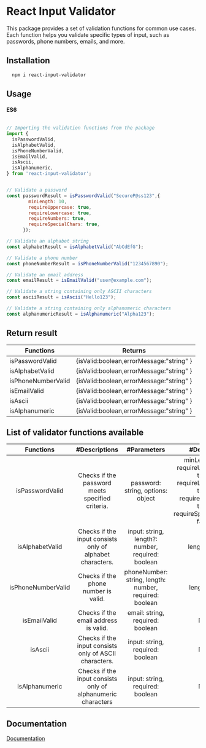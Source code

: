 
# React Input Validator

This package provides a set of validation functions for common use cases. Each function helps you validate specific types of input, such as passwords, phone numbers, emails, and more.




## Installation

```bash
  npm i react-input-validator

```
    
## Usage
#### ES6
```javascript

// Importing the validation functions from the package
import {
  isPasswordValid,
  isAlphabetValid,
  isPhoneNumberValid,
  isEmailValid,
  isAscii,
  isAlphanumeric,
} from 'react-input-validator';


// Validate a password
const passwordResult = isPasswordValid("SecureP@ss123",{
        minLength: 10,
        requireUppercase: true,
        requireLowercase: true,
        requireNumbers: true,
        requireSpecialChars: true,
      });

// Validate an alphabet string
const alphabetResult = isAlphabetValid("AbCdEfG");

// Validate a phone number
const phoneNumberResult = isPhoneNumberValid("1234567890");

// Validate an email address
const emailResult = isEmailValid("user@example.com");

// Validate a string containing only ASCII characters
const asciiResult = isAscii("Hello123");

// Validate a string containing only alphanumeric characters
const alphanumericResult = isAlphanumeric("Alpha123");


```

## Return result

| Functions             | Returns                                                                |
| ----------------- | ------------------------------------------------------------------ |
| isPasswordValid | {isValid:boolean,errorMessage:"string" }  |
| isAlphabetValid | {isValid:boolean,errorMessage:"string" }  |
|isPhoneNumberValid |{isValid:boolean,errorMessage:"string" } |
| isEmailValid | {isValid:boolean,errorMessage:"string" }  |
| isAscii | {isValid:boolean,errorMessage:"string" }  |
| isAlphanumeric | {isValid:boolean,errorMessage:"string" }  |

## List of validator functions available


| Functions | #Descriptions | #Parameters | #Defaults |
| :---: | :---: | :---: | :---: |
| isPasswordValid | Checks if the password meets specified criteria. | password: string, options: object | minLength: 8, requireUppercase: true, requireLowercase: true, requireNumbers: true, requireSpecialChars: false | 
| isAlphabetValid | Checks if the input consists only of alphabet characters. | input: string, length?: number, required: boolean| length: null | 
| isPhoneNumberValid | Checks if the phone number is valid. |phoneNumber: string, length: number, required: boolean|length: 10| 
| isEmailValid | Checks if the email address is valid. |email: string, required: boolean|N/A| 
| isAscii | 	Checks if the input consists only of ASCII characters. |input: string, required: boolean|N/A| 
| isAlphanumeric | 	Checks if the input consists only of alphanumeric characters |input: string, required: boolean|N/A| 
## Documentation

[Documentation](https://github.com/Lovejotsaini/react-input-validator)

